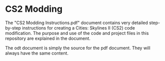 # CS2 Modding

The "CS2 Modding Instructions.pdf" document contains very detailed step-by-step instructions for creating a Cities: Skylines II (CS2) code modification.  The purpose and use of the code and project files in this repository are explained in the document.

The odt document is simply the source for the pdf document.  They will always have the same content.
